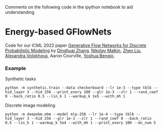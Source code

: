Comments on the following code in the ipython notebook to aid understanding


# Energy-based GFlowNets

Code for our ICML 2022 paper [Generative Flow Networks for Discrete Probabilistic Modeling](https://arxiv.org/abs/2202.01361) 
by [Dinghuai Zhang](https://zdhnarsil.github.io/), [Nikolay Malkin](https://malkin1729.github.io/), [Zhen Liu](http://itszhen.com/), 
[Alexandra Volokhova](https://alexandravolokhova.github.io/), Aaron Courville,
[Yoshua Bengio](https://yoshuabengio.org/).


### Example

Synthetic tasks

```
python -m synthetic.train --data checkerboard --lr 1e-3 --type tblb --hid_layer 3 --hid 256 --print_every 100 --glr 1e-3 --zlr 1 --rand_coef 0 --back_ratio 0.5 --lin_k 1 --warmup_k 1e5 --with_mh 1
```

Discrete image modeling 

```angular2html
python -m deepebm.ebm --model mlp-256 --lr 1e-4 --type tblb --hid_layer 3 --hid 256 --glr 1e-3 --zlr 1 --rand_coef 0 --back_ratio 0.5 --lin_k 1 --warmup_k 5e4 --with_mh 1 --print_every 100 --mc_num 5
```

